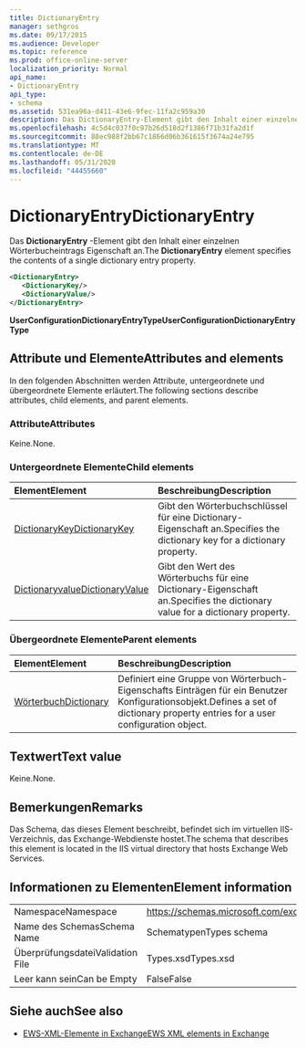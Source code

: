```yaml
---
title: DictionaryEntry
manager: sethgros
ms.date: 09/17/2015
ms.audience: Developer
ms.topic: reference
ms.prod: office-online-server
localization_priority: Normal
api_name:
- DictionaryEntry
api_type:
- schema
ms.assetid: 531ea96a-d411-43e6-9fec-11fa2c959a30
description: Das DictionaryEntry-Element gibt den Inhalt einer einzelnen Wörterbucheintrags Eigenschaft an.
ms.openlocfilehash: 4c5d4c037f0c97b26d518d2f1386f71b31fa2d1f
ms.sourcegitcommit: 88ec988f2bb67c1866d06b361615f3674a24e795
ms.translationtype: MT
ms.contentlocale: de-DE
ms.lasthandoff: 05/31/2020
ms.locfileid: "44455660"
---
```

# <a name="dictionaryentry"></a><span data-ttu-id="848d9-103">DictionaryEntry</span><span class="sxs-lookup"><span data-stu-id="848d9-103">DictionaryEntry</span></span>

<span data-ttu-id="848d9-104">Das **DictionaryEntry** -Element gibt den Inhalt einer einzelnen Wörterbucheintrags Eigenschaft an.</span><span class="sxs-lookup"><span data-stu-id="848d9-104">The **DictionaryEntry** element specifies the contents of a single dictionary entry property.</span></span> 
  
```xml
<DictionaryEntry>
   <DictionaryKey/>
   <DictionaryValue/>
</DictionaryEntry>
```

 <span data-ttu-id="848d9-105">**UserConfigurationDictionaryEntryType**</span><span class="sxs-lookup"><span data-stu-id="848d9-105">**UserConfigurationDictionaryEntryType**</span></span>
## <a name="attributes-and-elements"></a><span data-ttu-id="848d9-106">Attribute und Elemente</span><span class="sxs-lookup"><span data-stu-id="848d9-106">Attributes and elements</span></span>

<span data-ttu-id="848d9-107">In den folgenden Abschnitten werden Attribute, untergeordnete und übergeordnete Elemente erläutert.</span><span class="sxs-lookup"><span data-stu-id="848d9-107">The following sections describe attributes, child elements, and parent elements.</span></span>
  
### <a name="attributes"></a><span data-ttu-id="848d9-108">Attribute</span><span class="sxs-lookup"><span data-stu-id="848d9-108">Attributes</span></span>

<span data-ttu-id="848d9-109">Keine.</span><span class="sxs-lookup"><span data-stu-id="848d9-109">None.</span></span>
  
### <a name="child-elements"></a><span data-ttu-id="848d9-110">Untergeordnete Elemente</span><span class="sxs-lookup"><span data-stu-id="848d9-110">Child elements</span></span>

|<span data-ttu-id="848d9-111">**Element**</span><span class="sxs-lookup"><span data-stu-id="848d9-111">**Element**</span></span>|<span data-ttu-id="848d9-112">**Beschreibung**</span><span class="sxs-lookup"><span data-stu-id="848d9-112">**Description**</span></span>|
|:-----|:-----|
|[<span data-ttu-id="848d9-113">DictionaryKey</span><span class="sxs-lookup"><span data-stu-id="848d9-113">DictionaryKey</span></span>](dictionarykey.md) <br/> |<span data-ttu-id="848d9-114">Gibt den Wörterbuchschlüssel für eine Dictionary-Eigenschaft an.</span><span class="sxs-lookup"><span data-stu-id="848d9-114">Specifies the dictionary key for a dictionary property.</span></span>  <br/> |
|[<span data-ttu-id="848d9-115">Dictionaryvalue</span><span class="sxs-lookup"><span data-stu-id="848d9-115">DictionaryValue</span></span>](dictionaryvalue.md) <br/> |<span data-ttu-id="848d9-116">Gibt den Wert des Wörterbuchs für eine Dictionary-Eigenschaft an.</span><span class="sxs-lookup"><span data-stu-id="848d9-116">Specifies the dictionary value for a dictionary property.</span></span>  <br/> |
   
### <a name="parent-elements"></a><span data-ttu-id="848d9-117">Übergeordnete Elemente</span><span class="sxs-lookup"><span data-stu-id="848d9-117">Parent elements</span></span>

|<span data-ttu-id="848d9-118">**Element**</span><span class="sxs-lookup"><span data-stu-id="848d9-118">**Element**</span></span>|<span data-ttu-id="848d9-119">**Beschreibung**</span><span class="sxs-lookup"><span data-stu-id="848d9-119">**Description**</span></span>|
|:-----|:-----|
|[<span data-ttu-id="848d9-120">Wörterbuch</span><span class="sxs-lookup"><span data-stu-id="848d9-120">Dictionary</span></span>](dictionary.md) <br/> |<span data-ttu-id="848d9-121">Definiert eine Gruppe von Wörterbuch-Eigenschafts Einträgen für ein Benutzer Konfigurationsobjekt.</span><span class="sxs-lookup"><span data-stu-id="848d9-121">Defines a set of dictionary property entries for a user configuration object.</span></span>  <br/> |
   
## <a name="text-value"></a><span data-ttu-id="848d9-122">Textwert</span><span class="sxs-lookup"><span data-stu-id="848d9-122">Text value</span></span>

<span data-ttu-id="848d9-123">Keine.</span><span class="sxs-lookup"><span data-stu-id="848d9-123">None.</span></span>
  
## <a name="remarks"></a><span data-ttu-id="848d9-124">Bemerkungen</span><span class="sxs-lookup"><span data-stu-id="848d9-124">Remarks</span></span>

<span data-ttu-id="848d9-125">Das Schema, das dieses Element beschreibt, befindet sich im virtuellen IIS-Verzeichnis, das Exchange-Webdienste hostet.</span><span class="sxs-lookup"><span data-stu-id="848d9-125">The schema that describes this element is located in the IIS virtual directory that hosts Exchange Web Services.</span></span>
  
## <a name="element-information"></a><span data-ttu-id="848d9-126">Informationen zu Elementen</span><span class="sxs-lookup"><span data-stu-id="848d9-126">Element information</span></span>

|||
|:-----|:-----|
|<span data-ttu-id="848d9-127">Namespace</span><span class="sxs-lookup"><span data-stu-id="848d9-127">Namespace</span></span>  <br/> |https://schemas.microsoft.com/exchange/services/2006/types  <br/> |
|<span data-ttu-id="848d9-128">Name des Schemas</span><span class="sxs-lookup"><span data-stu-id="848d9-128">Schema Name</span></span>  <br/> |<span data-ttu-id="848d9-129">Schematypen</span><span class="sxs-lookup"><span data-stu-id="848d9-129">Types schema</span></span>  <br/> |
|<span data-ttu-id="848d9-130">Überprüfungsdatei</span><span class="sxs-lookup"><span data-stu-id="848d9-130">Validation File</span></span>  <br/> |<span data-ttu-id="848d9-131">Types.xsd</span><span class="sxs-lookup"><span data-stu-id="848d9-131">Types.xsd</span></span>  <br/> |
|<span data-ttu-id="848d9-132">Leer kann sein</span><span class="sxs-lookup"><span data-stu-id="848d9-132">Can be Empty</span></span>  <br/> |<span data-ttu-id="848d9-133">False</span><span class="sxs-lookup"><span data-stu-id="848d9-133">False</span></span>  <br/> |
   
## <a name="see-also"></a><span data-ttu-id="848d9-134">Siehe auch</span><span class="sxs-lookup"><span data-stu-id="848d9-134">See also</span></span>

- [<span data-ttu-id="848d9-135">EWS-XML-Elemente in Exchange</span><span class="sxs-lookup"><span data-stu-id="848d9-135">EWS XML elements in Exchange</span></span>](ews-xml-elements-in-exchange.md)

